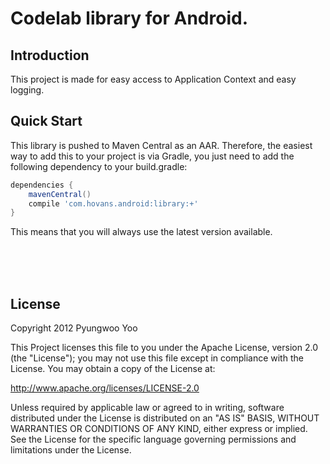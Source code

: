 Codelab library for Android.
=============

## Introduction

This project is made for easy access to Application Context and easy logging.


## Quick Start

This library is pushed to Maven Central as an AAR. Therefore, the easiest way to add this to your project is via Gradle, you just need to add the following dependency to your build.gradle:

```groovy
dependencies {  
    mavenCentral()
    compile 'com.hovans.android:library:+'
}
```

This means that you will always use the latest version available.

<br/><br/><br/>

## License
 
 Copyright 2012 Pyungwoo Yoo
 
 This Project licenses this file to you under the Apache License,
 version 2.0 (the "License"); you may not use this file except in compliance
 with the License. You may obtain a copy of the License at:
 
   http://www.apache.org/licenses/LICENSE-2.0
 
 Unless required by applicable law or agreed to in writing, software
 distributed under the License is distributed on an "AS IS" BASIS, WITHOUT
 WARRANTIES OR CONDITIONS OF ANY KIND, either express or implied. See the
 License for the specific language governing permissions and limitations
 under the License.
